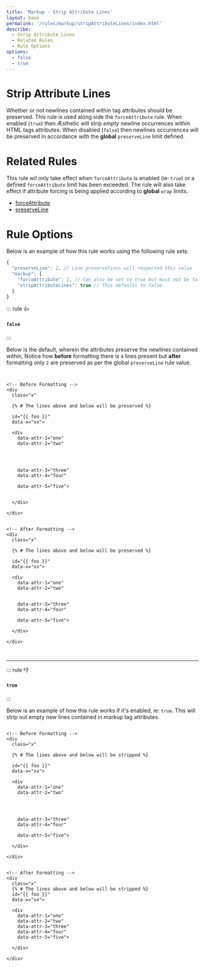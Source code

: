 ```yaml
---
title: 'Markup - Strip Attribute Lines'
layout: base
permalink: '/rules/markup/stripAttributeLines/index.html'
describe:
  - Strip Attribute Lines
  - Related Rules
  - Rule Options
options:
  - false
  - true
---
```


# Strip Attribute Lines

Whether or not newlines contained within tag attributes should be preserved. This rule is used along side the `forceAttribute` rule. When enabled (`true`) then Æsthetic will strip _empty_ newline occurrences within HTML tags attributes. When disabled (`false`) then newlines occurrences will be preserved in accordance with the **global** `preserveLine` limit defined.

# Related Rules

This rule wil only take effect when `forceAttribute` is enabled (ie: `true`) or a defined `forceAttribute` limit has been exceeded. The rule will also take effect if attribute forcing is being applied according to **global** `wrap` limits.

- [forceAttribute](/rules/markup/forceAttribute/)
- [preserveLine](/rules/global/preserveLine/)

# Rule Options

Below is an example of how this rule works using the following rule sets:

```js
{
  "preserveLine": 2, // Line preservations will respected this value
  "markup": {
    "forceAttribute": 2, // Can also be set to true but must not be false.
    "stripAttributeLines": true // This defaults to false
  }
}
```

::: rule 👍

#### `false`

:::

Below is the default, wherein the attributes preserve the newlines contained within, Notice how **before** formatting there is `4` lines present but **after** formatting only `2` are preserved as per the global `preserveLine` rule value.

<!-- prettier-ignore -->
```liquid


<!-- Before Formatting -->
<div
  class="x"

  {% # The lines above and below will be preserved %}

  id="{{ foo }}"
  data-x="xx">

  <div
    data-attr-1="one"
    data-attr-2="two"




    data-attr-3="three"
    data-attr-4="four"

    data-attr-5="five">


  </div>

</div>


<!-- After Formatting -->
<div
  class="x"

  {% # The lines above and below will be preserved %}

  id="{{ foo }}"
  data-x="xx">

  <div
    data-attr-1="one"
    data-attr-2="two"


    data-attr-3="three"
    data-attr-4="four"

    data-attr-5="five">

  </div>

</div>



```

---

::: rule 👎

#### `true`

:::

Below is an example of how this rule works if it's enabled, ie: `true`. This will strip out empty new lines contained in markup tag attributes.

<!-- prettier-ignore -->
```liquid

<!-- Before Formatting -->
<div
  class="x"

  {% # The lines above and below will be stripped %}

  id="{{ foo }}"
  data-x="xx">

  <div
    data-attr-1="one"
    data-attr-2="two"




    data-attr-3="three"
    data-attr-4="four"

    data-attr-5="five">

  </div>

</div>


<!-- After Formatting -->
<div
  class="x"
  {% # The lines above and below will be stripped %}
  id="{{ foo }}"
  data-x="xx">

  <div
    data-attr-1="one"
    data-attr-2="two"
    data-attr-3="three"
    data-attr-4="four"
    data-attr-5="five">

  </div>

</div>


```
